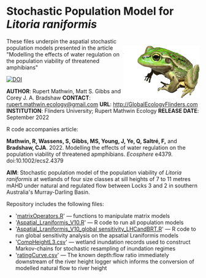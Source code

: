# Stochastic Population Model for <i>Litoria raniformis</i>
<img align="right" src="www/sbfrog-cutout.png" alt="southern bell frog" width="200" style="margin-top: 20px">
These files underpin the aspatial stochastic population models presented in the article "Modelling the effects of water regulation on the population viability of threatened amphibians"


[![DOI](https://zenodo.org/badge/359000377.svg)](https://zenodo.org/badge/latestdoi/359000377)


<strong>AUTHOR</strong>: Rupert Mathwin, Matt S. Gibbs and Corey J. A. Bradshaw
<strong>CONTACT</strong>: rupert.mathwin.ecology@gmail.com
<strong>URL</strong>: http://GlobalEcologyFlinders.com
<strong>INSTITUTION</strong>: Flinders University; Rupert Mathwin Ecology
<strong>RELEASE DATE</strong>: September 2022

R code accompanies article: 

<strong>Mathwin, R, Wassens, S, Gibbs, MS, Young, J, Ye, Q, Saltré, F,</strong> and <strong>Bradshaw, CJA</strong>. 2022. Modelling the effects of water regulation on the population viability of threatened apmphibians. <i>Ecosphere</i> e4379. doi:10.1002/ecs2.4379

<strong>AIM</strong>: Stochastic population model of the population viability of <i>Litoria raniformis</i> at wetlands of four size classes at sill heights of 7 to 11 metres mAHD under natural and regulated flow between Locks 3 and 2 in southern Australia's Murray-Darling Basin. 

Repository includes the following files:
- '<a href="https://github.com/cjabradshaw/MegafaunaSusceptibility/blob/master/matrixOperators.r">matrixOperators.R</a>' — functions to manipulate matrix models
- '<a href="https://github.com/RupertLovesEcology/RiverRegulation_Frog_PopModel/blob/main/Aspatial_Lraniformis_V10.R">Aspatial_Lraniformis_V10.R</a>' — R code to run all population models
- '<a href="https://github.com/RupertLovesEcology/RiverRegulation_Frog_PopModel/blob/main/Aspatial_Lraniformis_V10_global sensitivity_LHCandBRT.R">Aspatial_Lraniformis_V10_global sensitivity_LHCandBRT.R</a>' — R code to run global sensitivity analysis on the apsatial Lraniformis models
- '<a href="https://github.com/RupertLovesEcology/RiverRegulation_Frog_PopModel/blob/main/CompHeightL3.csv">CompHeightL3.csv</a>' — wetland inundation records used to construct Markov-chains for stochastic resampling of inundation regimes
- '<a href="https://github.com/RupertLovesEcology/RiverRegulation_Frog_PopModel/blob/main/ratingCurve.csv">ratingCurve.csv</a>' — The known depth:flow ratio immediately downstream of the river height logger which informs the conversion of modelled natural flow to river height

